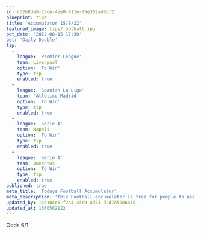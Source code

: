 ```yaml
---
id: c32e8da5-25ce-4ee0-811e-75e302ad6bf2
blueprint: tips
title: 'Accumulator 15/8/22'
featured_image: tips/football.jpg
bet_date: '2022-08-15 17:30'
bet: 'Daily Double'
tip:
  -
    league: 'Premier League'
    team: Liverpool
    option: 'To Win'
    type: tip
    enabled: true
  -
    league: 'Spanish La Liga'
    team: 'Atletico Madrid'
    option: 'To Win'
    type: tip
    enabled: true
  -
    league: 'Serie A'
    team: Napoli
    option: 'To Win'
    type: tip
    enabled: true
  -
    league: 'Serie A'
    team: Juventus
    option: 'To Win'
    type: tip
    enabled: true
published: true
meta_title: 'Todays Football Accumulator'
meta_description: 'This Football accumulator is free for people to use who are looking for Football tips. UK football tips daily'
updated_by: 14e10cc6-f2a4-43c9-ad53-d2d7d5986415
updated_at: 1660562122
---
```

Odds 6/1